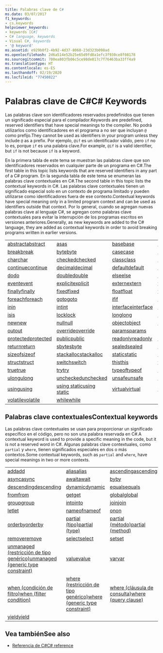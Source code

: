 ```yaml
---
title: Palabras clave de C#
ms.date: 03/07/2017
f1_keywords:
- cs.keywords
helpviewer_keywords:
- keywords [C#]
- C# language, keywords
- Visual C#, keywords
- '@ keyword'
ms.assetid: e929b0f2-4b92-4d37-8060-23d323b098ad
ms.openlocfilehash: 2d6a514e52b25e65d9fd8a1efc3f930ce8f08178
ms.sourcegitcommit: 700ea803fb06c5ce98de017c7f76463ba33ff4a9
ms.translationtype: HT
ms.contentlocale: es-ES
ms.lasthandoff: 02/19/2020
ms.locfileid: "77450822"
---
```

# <a name="c-keywords"></a><span data-ttu-id="cbfe1-102">Palabras clave de C#</span><span class="sxs-lookup"><span data-stu-id="cbfe1-102">C# Keywords</span></span>

<span data-ttu-id="cbfe1-103">Las palabras clave son identificadores reservados predefinidos que tienen un significado especial para el compilador.</span><span class="sxs-lookup"><span data-stu-id="cbfe1-103">Keywords are predefined, reserved identifiers that have special meanings to the compiler.</span></span> <span data-ttu-id="cbfe1-104">No podrá utilizarlos como identificadores en el programa a no ser que incluyan `@` como prefijo.</span><span class="sxs-lookup"><span data-stu-id="cbfe1-104">They cannot be used as identifiers in your program unless they include `@` as a prefix.</span></span> <span data-ttu-id="cbfe1-105">Por ejemplo, `@if` es un identificador válido, pero `if` no lo es, porque `if` es una palabra clave.</span><span class="sxs-lookup"><span data-stu-id="cbfe1-105">For example, `@if` is a valid identifier, but `if` is not because `if` is a keyword.</span></span>  
  
 <span data-ttu-id="cbfe1-106">En la primera tabla de este tema se muestran las palabras clave que son identificadores reservados en cualquier parte de un programa en C#.</span><span class="sxs-lookup"><span data-stu-id="cbfe1-106">The first table in this topic lists keywords that are reserved identifiers in any part of a C# program.</span></span> <span data-ttu-id="cbfe1-107">En la segunda tabla de este tema se enumeran las palabras clave contextuales en C#.</span><span class="sxs-lookup"><span data-stu-id="cbfe1-107">The second table in this topic lists the contextual keywords in C#.</span></span> <span data-ttu-id="cbfe1-108">Las palabras clave contextuales tienen un significado especial solo en un contexto de programa limitado y pueden utilizarse como identificadores fuera de ese contexto.</span><span class="sxs-lookup"><span data-stu-id="cbfe1-108">Contextual keywords have special meaning only in a limited program context and can be used as identifiers outside that context.</span></span> <span data-ttu-id="cbfe1-109">Por lo general, cuando se agregan nuevas palabras clave al lenguaje C#, se agregan como palabras clave contextuales para evitar la interrupción de los programas escritos en versiones anteriores.</span><span class="sxs-lookup"><span data-stu-id="cbfe1-109">Generally, as new keywords are added to the C# language, they are added as contextual keywords in order to avoid breaking programs written in earlier versions.</span></span>  
  
|||||  
|---|---|---|---|  
|[<span data-ttu-id="cbfe1-110">abstract</span><span class="sxs-lookup"><span data-stu-id="cbfe1-110">abstract</span></span>](abstract.md)|[<span data-ttu-id="cbfe1-111">as</span><span class="sxs-lookup"><span data-stu-id="cbfe1-111">as</span></span>](../operators/type-testing-and-cast.md#as-operator)|[<span data-ttu-id="cbfe1-112">base</span><span class="sxs-lookup"><span data-stu-id="cbfe1-112">base</span></span>](base.md)|[<span data-ttu-id="cbfe1-113">bool</span><span class="sxs-lookup"><span data-stu-id="cbfe1-113">bool</span></span>](../builtin-types/bool.md)|  
|[<span data-ttu-id="cbfe1-114">break</span><span class="sxs-lookup"><span data-stu-id="cbfe1-114">break</span></span>](break.md)|[<span data-ttu-id="cbfe1-115">byte</span><span class="sxs-lookup"><span data-stu-id="cbfe1-115">byte</span></span>](../builtin-types/integral-numeric-types.md)|[<span data-ttu-id="cbfe1-116">case</span><span class="sxs-lookup"><span data-stu-id="cbfe1-116">case</span></span>](switch.md)|[<span data-ttu-id="cbfe1-117">catch</span><span class="sxs-lookup"><span data-stu-id="cbfe1-117">catch</span></span>](try-catch.md)|  
|[<span data-ttu-id="cbfe1-118">char</span><span class="sxs-lookup"><span data-stu-id="cbfe1-118">char</span></span>](../builtin-types/char.md)|[<span data-ttu-id="cbfe1-119">checked</span><span class="sxs-lookup"><span data-stu-id="cbfe1-119">checked</span></span>](checked.md)|[<span data-ttu-id="cbfe1-120">class</span><span class="sxs-lookup"><span data-stu-id="cbfe1-120">class</span></span>](class.md)|[<span data-ttu-id="cbfe1-121">const</span><span class="sxs-lookup"><span data-stu-id="cbfe1-121">const</span></span>](const.md)|  
|[<span data-ttu-id="cbfe1-122">continue</span><span class="sxs-lookup"><span data-stu-id="cbfe1-122">continue</span></span>](continue.md)|[<span data-ttu-id="cbfe1-123">decimal</span><span class="sxs-lookup"><span data-stu-id="cbfe1-123">decimal</span></span>](../builtin-types/floating-point-numeric-types.md)|[<span data-ttu-id="cbfe1-124">default</span><span class="sxs-lookup"><span data-stu-id="cbfe1-124">default</span></span>](default.md)|[<span data-ttu-id="cbfe1-125">delegate</span><span class="sxs-lookup"><span data-stu-id="cbfe1-125">delegate</span></span>](../builtin-types/reference-types.md)|  
|[<span data-ttu-id="cbfe1-126">do</span><span class="sxs-lookup"><span data-stu-id="cbfe1-126">do</span></span>](do.md)|[<span data-ttu-id="cbfe1-127">double</span><span class="sxs-lookup"><span data-stu-id="cbfe1-127">double</span></span>](../builtin-types/floating-point-numeric-types.md)|[<span data-ttu-id="cbfe1-128">else</span><span class="sxs-lookup"><span data-stu-id="cbfe1-128">else</span></span>](if-else.md)|[<span data-ttu-id="cbfe1-129">enum</span><span class="sxs-lookup"><span data-stu-id="cbfe1-129">enum</span></span>](../builtin-types/enum.md)|  
|[<span data-ttu-id="cbfe1-130">event</span><span class="sxs-lookup"><span data-stu-id="cbfe1-130">event</span></span>](event.md)|[<span data-ttu-id="cbfe1-131">explicit</span><span class="sxs-lookup"><span data-stu-id="cbfe1-131">explicit</span></span>](../operators/user-defined-conversion-operators.md)|[<span data-ttu-id="cbfe1-132">extern</span><span class="sxs-lookup"><span data-stu-id="cbfe1-132">extern</span></span>](extern.md)|[<span data-ttu-id="cbfe1-133">false</span><span class="sxs-lookup"><span data-stu-id="cbfe1-133">false</span></span>](../builtin-types/bool.md)|  
|[<span data-ttu-id="cbfe1-134">finally</span><span class="sxs-lookup"><span data-stu-id="cbfe1-134">finally</span></span>](try-finally.md)|[<span data-ttu-id="cbfe1-135">fixed</span><span class="sxs-lookup"><span data-stu-id="cbfe1-135">fixed</span></span>](fixed-statement.md)|[<span data-ttu-id="cbfe1-136">float</span><span class="sxs-lookup"><span data-stu-id="cbfe1-136">float</span></span>](../builtin-types/floating-point-numeric-types.md)|[<span data-ttu-id="cbfe1-137">for</span><span class="sxs-lookup"><span data-stu-id="cbfe1-137">for</span></span>](for.md)|  
|[<span data-ttu-id="cbfe1-138">foreach</span><span class="sxs-lookup"><span data-stu-id="cbfe1-138">foreach</span></span>](foreach-in.md)|[<span data-ttu-id="cbfe1-139">goto</span><span class="sxs-lookup"><span data-stu-id="cbfe1-139">goto</span></span>](goto.md)|[<span data-ttu-id="cbfe1-140">if</span><span class="sxs-lookup"><span data-stu-id="cbfe1-140">if</span></span>](if-else.md)|[<span data-ttu-id="cbfe1-141">implicit</span><span class="sxs-lookup"><span data-stu-id="cbfe1-141">implicit</span></span>](../operators/user-defined-conversion-operators.md)|  
|[<span data-ttu-id="cbfe1-142">in</span><span class="sxs-lookup"><span data-stu-id="cbfe1-142">in</span></span>](in.md)|[<span data-ttu-id="cbfe1-143">int</span><span class="sxs-lookup"><span data-stu-id="cbfe1-143">int</span></span>](../builtin-types/integral-numeric-types.md)|[<span data-ttu-id="cbfe1-144">interface</span><span class="sxs-lookup"><span data-stu-id="cbfe1-144">interface</span></span>](interface.md)|[<span data-ttu-id="cbfe1-145">internal</span><span class="sxs-lookup"><span data-stu-id="cbfe1-145">internal</span></span>](internal.md)|
|[<span data-ttu-id="cbfe1-146">is</span><span class="sxs-lookup"><span data-stu-id="cbfe1-146">is</span></span>](is.md)|[<span data-ttu-id="cbfe1-147">lock</span><span class="sxs-lookup"><span data-stu-id="cbfe1-147">lock</span></span>](lock-statement.md)|[<span data-ttu-id="cbfe1-148">long</span><span class="sxs-lookup"><span data-stu-id="cbfe1-148">long</span></span>](../builtin-types/integral-numeric-types.md)|[<span data-ttu-id="cbfe1-149">namespace</span><span class="sxs-lookup"><span data-stu-id="cbfe1-149">namespace</span></span>](namespace.md)|
|[<span data-ttu-id="cbfe1-150">new</span><span class="sxs-lookup"><span data-stu-id="cbfe1-150">new</span></span>](../operators/new-operator.md)|[<span data-ttu-id="cbfe1-151">null</span><span class="sxs-lookup"><span data-stu-id="cbfe1-151">null</span></span>](null.md)|[<span data-ttu-id="cbfe1-152">object</span><span class="sxs-lookup"><span data-stu-id="cbfe1-152">object</span></span>](../builtin-types/reference-types.md)|[<span data-ttu-id="cbfe1-153">operator</span><span class="sxs-lookup"><span data-stu-id="cbfe1-153">operator</span></span>](../operators/operator-overloading.md)|
|[<span data-ttu-id="cbfe1-154">out</span><span class="sxs-lookup"><span data-stu-id="cbfe1-154">out</span></span>](out.md)|[<span data-ttu-id="cbfe1-155">override</span><span class="sxs-lookup"><span data-stu-id="cbfe1-155">override</span></span>](override.md)|[<span data-ttu-id="cbfe1-156">params</span><span class="sxs-lookup"><span data-stu-id="cbfe1-156">params</span></span>](params.md)|[<span data-ttu-id="cbfe1-157">private</span><span class="sxs-lookup"><span data-stu-id="cbfe1-157">private</span></span>](private.md)|
|[<span data-ttu-id="cbfe1-158">protected</span><span class="sxs-lookup"><span data-stu-id="cbfe1-158">protected</span></span>](protected.md)|[<span data-ttu-id="cbfe1-159">public</span><span class="sxs-lookup"><span data-stu-id="cbfe1-159">public</span></span>](public.md)|[<span data-ttu-id="cbfe1-160">readonly</span><span class="sxs-lookup"><span data-stu-id="cbfe1-160">readonly</span></span>](readonly.md)|[<span data-ttu-id="cbfe1-161">ref</span><span class="sxs-lookup"><span data-stu-id="cbfe1-161">ref</span></span>](ref.md)|
|[<span data-ttu-id="cbfe1-162">return</span><span class="sxs-lookup"><span data-stu-id="cbfe1-162">return</span></span>](return.md)|[<span data-ttu-id="cbfe1-163">sbyte</span><span class="sxs-lookup"><span data-stu-id="cbfe1-163">sbyte</span></span>](../builtin-types/integral-numeric-types.md)|[<span data-ttu-id="cbfe1-164">sealed</span><span class="sxs-lookup"><span data-stu-id="cbfe1-164">sealed</span></span>](sealed.md)|[<span data-ttu-id="cbfe1-165">short</span><span class="sxs-lookup"><span data-stu-id="cbfe1-165">short</span></span>](../builtin-types/integral-numeric-types.md)||
[<span data-ttu-id="cbfe1-166">sizeof</span><span class="sxs-lookup"><span data-stu-id="cbfe1-166">sizeof</span></span>](../operators/sizeof.md)|[<span data-ttu-id="cbfe1-167">stackalloc</span><span class="sxs-lookup"><span data-stu-id="cbfe1-167">stackalloc</span></span>](../operators/stackalloc.md)|[<span data-ttu-id="cbfe1-168">static</span><span class="sxs-lookup"><span data-stu-id="cbfe1-168">static</span></span>](static.md)|[<span data-ttu-id="cbfe1-169">string</span><span class="sxs-lookup"><span data-stu-id="cbfe1-169">string</span></span>](../builtin-types/reference-types.md)|
|[<span data-ttu-id="cbfe1-170">struct</span><span class="sxs-lookup"><span data-stu-id="cbfe1-170">struct</span></span>](struct.md)|[<span data-ttu-id="cbfe1-171">switch</span><span class="sxs-lookup"><span data-stu-id="cbfe1-171">switch</span></span>](switch.md)|[<span data-ttu-id="cbfe1-172">this</span><span class="sxs-lookup"><span data-stu-id="cbfe1-172">this</span></span>](this.md)|[<span data-ttu-id="cbfe1-173">throw</span><span class="sxs-lookup"><span data-stu-id="cbfe1-173">throw</span></span>](throw.md)|
|[<span data-ttu-id="cbfe1-174">true</span><span class="sxs-lookup"><span data-stu-id="cbfe1-174">true</span></span>](../builtin-types/bool.md)|[<span data-ttu-id="cbfe1-175">try</span><span class="sxs-lookup"><span data-stu-id="cbfe1-175">try</span></span>](try-catch.md)|[<span data-ttu-id="cbfe1-176">typeof</span><span class="sxs-lookup"><span data-stu-id="cbfe1-176">typeof</span></span>](../operators/type-testing-and-cast.md#typeof-operator)|[<span data-ttu-id="cbfe1-177">uint</span><span class="sxs-lookup"><span data-stu-id="cbfe1-177">uint</span></span>](../builtin-types/integral-numeric-types.md)|
|[<span data-ttu-id="cbfe1-178">ulong</span><span class="sxs-lookup"><span data-stu-id="cbfe1-178">ulong</span></span>](../builtin-types/integral-numeric-types.md)|[<span data-ttu-id="cbfe1-179">unchecked</span><span class="sxs-lookup"><span data-stu-id="cbfe1-179">unchecked</span></span>](unchecked.md)|[<span data-ttu-id="cbfe1-180">unsafe</span><span class="sxs-lookup"><span data-stu-id="cbfe1-180">unsafe</span></span>](unsafe.md)|[<span data-ttu-id="cbfe1-181">ushort</span><span class="sxs-lookup"><span data-stu-id="cbfe1-181">ushort</span></span>](../builtin-types/integral-numeric-types.md)|
|[<span data-ttu-id="cbfe1-182">using</span><span class="sxs-lookup"><span data-stu-id="cbfe1-182">using</span></span>](using.md)|[<span data-ttu-id="cbfe1-183">using static</span><span class="sxs-lookup"><span data-stu-id="cbfe1-183">using static</span></span>](using-static.md)|[<span data-ttu-id="cbfe1-184">virtual</span><span class="sxs-lookup"><span data-stu-id="cbfe1-184">virtual</span></span>](virtual.md)|[<span data-ttu-id="cbfe1-185">void</span><span class="sxs-lookup"><span data-stu-id="cbfe1-185">void</span></span>](../builtin-types/void.md)|
|[<span data-ttu-id="cbfe1-186">volatile</span><span class="sxs-lookup"><span data-stu-id="cbfe1-186">volatile</span></span>](volatile.md)|[<span data-ttu-id="cbfe1-187">while</span><span class="sxs-lookup"><span data-stu-id="cbfe1-187">while</span></span>](while.md)|

## <a name="contextual-keywords"></a><span data-ttu-id="cbfe1-188">Palabras clave contextuales</span><span class="sxs-lookup"><span data-stu-id="cbfe1-188">Contextual keywords</span></span>

 <span data-ttu-id="cbfe1-189">Las palabras clave contextuales se usan para proporcionar un significado específico en el código, pero no son una palabra reservada en C#.</span><span class="sxs-lookup"><span data-stu-id="cbfe1-189">A contextual keyword is used to provide a specific meaning in the code, but it is not a reserved word in C#.</span></span> <span data-ttu-id="cbfe1-190">Algunas palabras clave contextuales, como `partial` y `where`, tienen significados especiales en dos o más contextos.</span><span class="sxs-lookup"><span data-stu-id="cbfe1-190">Some contextual keywords, such as `partial` and `where`, have special meanings in two or more contexts.</span></span>  
  
||||  
|---|---|---|  
|[<span data-ttu-id="cbfe1-191">add</span><span class="sxs-lookup"><span data-stu-id="cbfe1-191">add</span></span>](add.md)|[<span data-ttu-id="cbfe1-192">alias</span><span class="sxs-lookup"><span data-stu-id="cbfe1-192">alias</span></span>](extern-alias.md)|[<span data-ttu-id="cbfe1-193">ascending</span><span class="sxs-lookup"><span data-stu-id="cbfe1-193">ascending</span></span>](ascending.md)|
|[<span data-ttu-id="cbfe1-194">async</span><span class="sxs-lookup"><span data-stu-id="cbfe1-194">async</span></span>](async.md)|[<span data-ttu-id="cbfe1-195">await</span><span class="sxs-lookup"><span data-stu-id="cbfe1-195">await</span></span>](../operators/await.md)|[<span data-ttu-id="cbfe1-196">by</span><span class="sxs-lookup"><span data-stu-id="cbfe1-196">by</span></span>](by.md)|
|[<span data-ttu-id="cbfe1-197">descending</span><span class="sxs-lookup"><span data-stu-id="cbfe1-197">descending</span></span>](descending.md)|[<span data-ttu-id="cbfe1-198">dynamic</span><span class="sxs-lookup"><span data-stu-id="cbfe1-198">dynamic</span></span>](../builtin-types/reference-types.md)|[<span data-ttu-id="cbfe1-199">equals</span><span class="sxs-lookup"><span data-stu-id="cbfe1-199">equals</span></span>](equals.md)|
|[<span data-ttu-id="cbfe1-200">from</span><span class="sxs-lookup"><span data-stu-id="cbfe1-200">from</span></span>](from-clause.md)|[<span data-ttu-id="cbfe1-201">get</span><span class="sxs-lookup"><span data-stu-id="cbfe1-201">get</span></span>](get.md)|[<span data-ttu-id="cbfe1-202">global</span><span class="sxs-lookup"><span data-stu-id="cbfe1-202">global</span></span>](../operators/namespace-alias-qualifier.md)|
|[<span data-ttu-id="cbfe1-203">group</span><span class="sxs-lookup"><span data-stu-id="cbfe1-203">group</span></span>](group-clause.md)|[<span data-ttu-id="cbfe1-204">into</span><span class="sxs-lookup"><span data-stu-id="cbfe1-204">into</span></span>](into.md)|[<span data-ttu-id="cbfe1-205">join</span><span class="sxs-lookup"><span data-stu-id="cbfe1-205">join</span></span>](join-clause.md)|
|[<span data-ttu-id="cbfe1-206">let</span><span class="sxs-lookup"><span data-stu-id="cbfe1-206">let</span></span>](let-clause.md)|[<span data-ttu-id="cbfe1-207">nameof</span><span class="sxs-lookup"><span data-stu-id="cbfe1-207">nameof</span></span>](../operators/nameof.md)|[<span data-ttu-id="cbfe1-208">on</span><span class="sxs-lookup"><span data-stu-id="cbfe1-208">on</span></span>](on.md)|
|[<span data-ttu-id="cbfe1-209">orderby</span><span class="sxs-lookup"><span data-stu-id="cbfe1-209">orderby</span></span>](orderby-clause.md)|[<span data-ttu-id="cbfe1-210">partial (tipo)</span><span class="sxs-lookup"><span data-stu-id="cbfe1-210">partial (type)</span></span>](partial-type.md)|[<span data-ttu-id="cbfe1-211">partial (método)</span><span class="sxs-lookup"><span data-stu-id="cbfe1-211">partial (method)</span></span>](partial-method.md)|
|[<span data-ttu-id="cbfe1-212">remove</span><span class="sxs-lookup"><span data-stu-id="cbfe1-212">remove</span></span>](remove.md)|[<span data-ttu-id="cbfe1-213">select</span><span class="sxs-lookup"><span data-stu-id="cbfe1-213">select</span></span>](select-clause.md)|[<span data-ttu-id="cbfe1-214">set</span><span class="sxs-lookup"><span data-stu-id="cbfe1-214">set</span></span>](set.md)|
|[<span data-ttu-id="cbfe1-215">unmanaged (restricción de tipo genérico)</span><span class="sxs-lookup"><span data-stu-id="cbfe1-215">unmanaged (generic type constraint)</span></span>](where-generic-type-constraint.md)|[<span data-ttu-id="cbfe1-216">value</span><span class="sxs-lookup"><span data-stu-id="cbfe1-216">value</span></span>](value.md)|[<span data-ttu-id="cbfe1-217">var</span><span class="sxs-lookup"><span data-stu-id="cbfe1-217">var</span></span>](var.md)|
|[<span data-ttu-id="cbfe1-218">when (condición de filtro)</span><span class="sxs-lookup"><span data-stu-id="cbfe1-218">when (filter condition)</span></span>](when.md)|[<span data-ttu-id="cbfe1-219">where (restricción de tipo genérico)</span><span class="sxs-lookup"><span data-stu-id="cbfe1-219">where (generic type constraint)</span></span>](where-generic-type-constraint.md)|[<span data-ttu-id="cbfe1-220">where (cláusula de consulta)</span><span class="sxs-lookup"><span data-stu-id="cbfe1-220">where (query clause)</span></span>](where-clause.md)|
|[<span data-ttu-id="cbfe1-221">yield</span><span class="sxs-lookup"><span data-stu-id="cbfe1-221">yield</span></span>](yield.md)| | |
  
## <a name="see-also"></a><span data-ttu-id="cbfe1-222">Vea también</span><span class="sxs-lookup"><span data-stu-id="cbfe1-222">See also</span></span>

- [<span data-ttu-id="cbfe1-223">Referencia de C#</span><span class="sxs-lookup"><span data-stu-id="cbfe1-223">C# reference</span></span>](../index.md)
